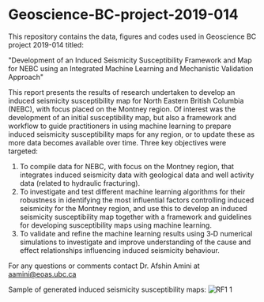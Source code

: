 # Geoscience-BC-project-2019-014
This repository contains the data, figures and codes used in Geoscience BC project 2019-014 titled:

"Development of an Induced Seismicity
Susceptibility Framework and Map for NEBC
using an Integrated Machine Learning and
Mechanistic Validation Approach"

This report presents the results of research undertaken to develop an induced seismicity
susceptibility map for North Eastern British Columbia (NEBC), with focus placed on the Montney region. Of interest was the
development of an initial susceptibility map, but also a framework and workflow to guide
practitioners in using machine learning to prepare induced seismicity susceptibility maps for
any region, or to update these as more data becomes available over time. Three key objectives
were targeted:
1. To compile data for NEBC, with focus on the Montney region, that integrates induced
seismicity data with geological data and well activity data (related to hydraulic
fracturing).
2. To investigate and test different machine learning algorithms for their robustness in
identifying the most influential factors controlling induced seismicity for the Montney
region, and use this to develop an induced seismicity susceptibility map together with a
framework and guidelines for developing susceptibility maps using machine learning.
3. To validate and refine the machine learning results using 3‐D numerical simulations to
investigate and improve understanding of the cause and effect relationships influencing
induced seismicity behaviour.

For any questions or comments contact Dr. Afshin Amini at aamini@eoas.ubc.ca

Sample of generated induced seismicity susceptibility maps:
![RF1 1](https://user-images.githubusercontent.com/14914812/124517814-f2a8d480-ddb2-11eb-8006-11214ed9ac9c.png)



